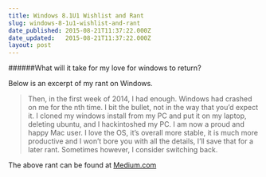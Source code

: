 ```yaml
---
title: Windows 8.1U1 Wishlist and Rant
slug: windows-8-1u1-wishlist-and-rant
date_published: 2015-08-21T11:37:22.000Z
date_updated:   2015-08-21T11:37:22.000Z
layout: post
---
```


######What will it take for my love for windows to return?

Below is an excerpt of my rant on Windows.

>Then, in the first week of 2014, I had enough. Windows had crashed on me for the nth time. I bit the bullet, not in the way that you’d expect it. I cloned my windows install from my PC and put it on my laptop, deleting ubuntu, and I hackintoshed my PC. I am now a proud and happy Mac user. I love the OS, it’s overall more stable, it is much more productive and I won’t bore you with all the details, I’ll save that for a later rant. Sometimes however, I consider switching back. 

The above rant can be found at [Medium.com](https://medium.com/p/fdf34b70e224)


